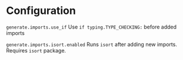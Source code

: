 # Configuration


`generate.imports.use_if`
    Use `if typing.TYPE_CHECKING:` before added imports

`generate.imports.isort.enabled`
    Runs `isort` after adding new imports. Requires `isort` package.
